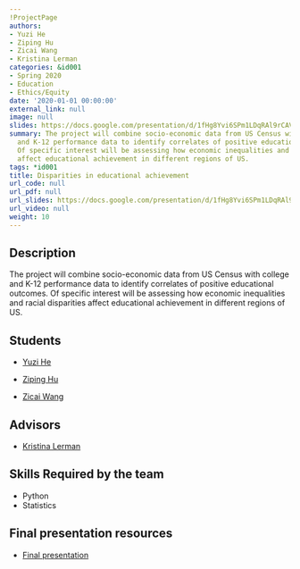 ```yaml
---
!ProjectPage
authors:
- Yuzi He
- Ziping Hu
- Zicai Wang
- Kristina Lerman
categories: &id001
- Spring 2020
- Education
- Ethics/Equity
date: '2020-01-01 00:00:00'
external_link: null
image: null
slides: https://docs.google.com/presentation/d/1fHg8Yvi6SPm1LDqRAl9rCAVH2KGFmhSz/edit?usp=sharing&ouid=116088473370484068569&rtpof=true&sd=true
summary: The project will combine socio-economic data from US Census with college
  and K-12 performance data to identify correlates of positive educational outcomes.
  Of specific interest will be assessing how economic inequalities and racial disparities
  affect educational achievement in different regions of US.
tags: *id001
title: Disparities in educational achievement
url_code: null
url_pdf: null
url_slides: https://docs.google.com/presentation/d/1fHg8Yvi6SPm1LDqRAl9rCAVH2KGFmhSz/edit?usp=sharing&ouid=116088473370484068569&rtpof=true&sd=true
url_video: null
weight: 10
---
```

## Description

The project will combine socio-economic data from US Census with college and K-12 performance data to identify correlates of positive educational outcomes. Of specific interest will be assessing how economic inequalities and racial disparities affect educational achievement in different regions of US.





## Students

* [Yuzi He](../../../author/yuzi-he)

* [Ziping Hu](../../../author/ziping-hu)

* [Zicai Wang](../../../author/zicai-wang)

## Advisors

* [Kristina Lerman](../../../author/kristina-lerman)

## Skills Required by the team


* Python
* Statistics
## Final presentation resources

* [Final presentation](https://docs.google.com/presentation/d/1fHg8Yvi6SPm1LDqRAl9rCAVH2KGFmhSz/edit?usp=sharing&amp;ouid=116088473370484068569&amp;rtpof=true&amp;sd=true)
